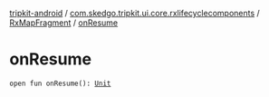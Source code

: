 [tripkit-android](../../index.md) / [com.skedgo.tripkit.ui.core.rxlifecyclecomponents](../index.md) / [RxMapFragment](index.md) / [onResume](./on-resume.md)

# onResume

`open fun onResume(): `[`Unit`](https://kotlinlang.org/api/latest/jvm/stdlib/kotlin/-unit/index.html)